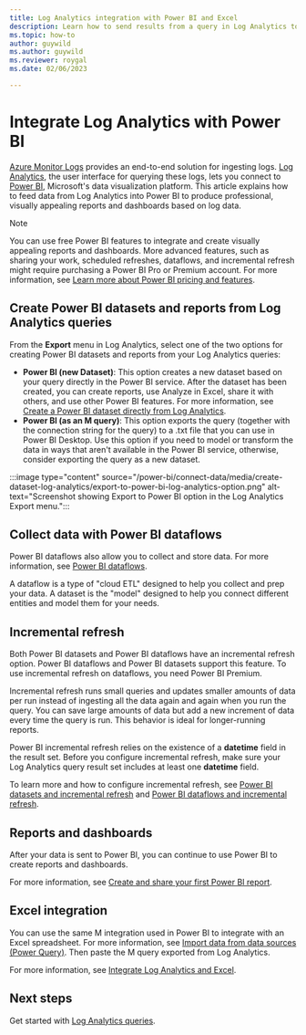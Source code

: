```yaml
---
title: Log Analytics integration with Power BI and Excel
description: Learn how to send results from a query in Log Analytics to Power BI.
ms.topic: how-to
author: guywild
ms.author: guywild
ms.reviewer: roygal
ms.date: 02/06/2023

---
```

# Integrate Log Analytics with Power BI

[Azure Monitor Logs](../logs/data-platform-logs.md) provides an end-to-end solution for ingesting logs. [Log Analytics](../data-platform.md), the user interface for querying these logs, lets you connect to [Power BI](https://powerbi.microsoft.com/), Microsoft's data visualization platform. This article explains how to feed data from Log Analytics into Power BI to produce professional, visually appealing reports and dashboards based on log data.

> [!NOTE]
> You can use free Power BI features to integrate and create visually appealing reports and dashboards. More advanced features, such as sharing your work, scheduled refreshes, dataflows, and incremental refresh might require purchasing a Power BI Pro or Premium account. For more information, see [Learn more about Power BI pricing and features](https://powerbi.microsoft.com/pricing/).

## Create Power BI datasets and reports from Log Analytics queries

From the **Export** menu in Log Analytics, select one of the two options for creating Power BI datasets and reports from your Log Analytics queries:
 
- **Power BI (new Dataset)**: This option creates a new dataset based on your query directly in the Power BI service. After the dataset has been created, you can create reports, use Analyze in Excel, share it with others, and use other Power BI features. For more information, see [Create a Power BI dataset directly from Log Analytics](/power-bi/connect-data/create-dataset-log-analytics).
- **Power BI (as an M query)**: This option exports the query (together with the connection string for the query) to a .txt file that you can use in Power BI Desktop. Use this option if you need to model or transform the data in ways that aren't available in the Power BI service, otherwise, consider exporting the query as a new dataset.

:::image type="content" source="/power-bi/connect-data/media/create-dataset-log-analytics/export-to-power-bi-log-analytics-option.png" alt-text="Screenshot showing Export to Power BI option in the Log Analytics Export menu.":::

## Collect data with Power BI dataflows

Power BI dataflows also allow you to collect and store data. For more information, see [Power BI dataflows](/power-bi/service-dataflows-overview).

A dataflow is a type of "cloud ETL" designed to help you collect and prep your data. A dataset is the "model" designed to help you connect different entities and model them for your needs.

## Incremental refresh

Both Power BI datasets and Power BI dataflows have an incremental refresh option. Power BI dataflows and Power BI datasets support this feature. To use incremental refresh on dataflows, you need Power BI Premium.

Incremental refresh runs small queries and updates smaller amounts of data per run instead of ingesting all the data again and again when you run the query. You can save large amounts of data but add a new increment of data every time the query is run. This behavior is ideal for longer-running reports.

Power BI incremental refresh relies on the existence of a **datetime** field in the result set. Before you configure incremental refresh, make sure your Log Analytics query result set includes at least one **datetime** field.

To learn more and how to configure incremental refresh, see [Power BI datasets and incremental refresh](/power-bi/service-premium-incremental-refresh) and [Power BI dataflows and incremental refresh](/power-bi/service-dataflows-incremental-refresh).

## Reports and dashboards

After your data is sent to Power BI, you can continue to use Power BI to create reports and dashboards.

For more information, see [Create and share your first Power BI report](/training/modules/build-your-first-power-bi-report/).

## Excel integration

You can use the same M integration used in Power BI to integrate with an Excel spreadsheet. For more information, see [Import data from data sources (Power Query)](https://support.microsoft.com/office/import-data-from-external-data-sources-power-query-be4330b3-5356-486c-a168-b68e9e616f5a). Then paste the M query exported from Log Analytics.

For more information, see [Integrate Log Analytics and Excel](log-excel.md).

## Next steps

Get started with [Log Analytics queries](./log-query-overview.md).
